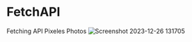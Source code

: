 # FetchAPI
 Fetching API Pixeles Photos
 ![Screenshot 2023-12-26 131705](https://github.com/divyavaland1609/FetchAPI/assets/142478256/da7953fe-0f2e-4934-81a7-b8cc023f033e)
 

